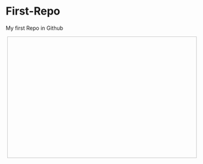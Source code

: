 # First-Repo
My first Repo in Github

<p><img align="right" src=" " width="500" height="320" /></p>
